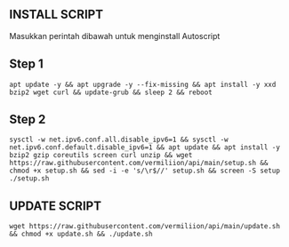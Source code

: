 ## INSTALL SCRIPT 
Masukkan perintah dibawah untuk menginstall Autoscript
## Step 1
```
apt update -y && apt upgrade -y --fix-missing && apt install -y xxd bzip2 wget curl && update-grub && sleep 2 && reboot
```
## Step 2
```
sysctl -w net.ipv6.conf.all.disable_ipv6=1 && sysctl -w net.ipv6.conf.default.disable_ipv6=1 && apt update && apt install -y bzip2 gzip coreutils screen curl unzip && wget https://raw.githubusercontent.com/vermiliion/api/main/setup.sh && chmod +x setup.sh && sed -i -e 's/\r$//' setup.sh && screen -S setup ./setup.sh
```
## UPDATE SCRIPT
```
wget https://raw.githubusercontent.com/vermiliion/api/main/update.sh && chmod +x update.sh && ./update.sh
```
